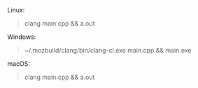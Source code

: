 Linux:

> clang main.cpp && a.out

Windows:

>  ~/.mozbuild/clang/bin/clang-cl.exe main.cpp && main.exe

macOS:

> clang main.cpp && a.out
